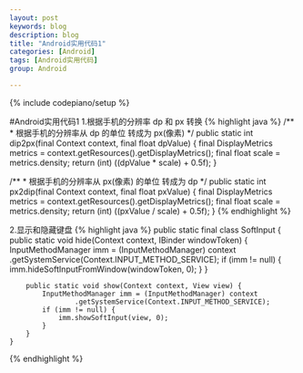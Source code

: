 ```yaml
---
layout: post
keywords: blog
description: blog
title: "Android实用代码1"
categories: [Android]
tags: [Android实用代码]
group: Android

---
```

{% include codepiano/setup %}


#Android实用代码1
1.根据手机的分辨率 dp 和 px 转换
  {% highlight java %}
  	/**
     * 根据手机的分辨率从 dp 的单位 转成为 px(像素)
     */
    public static int dip2px(final Context context, final float dpValue) {
        final DisplayMetrics metrics = context.getResources().getDisplayMetrics();
        final float scale = metrics.density;
        return (int) ((dpValue * scale) + 0.5f);
    }
    
   /**
     * 根据手机的分辨率从 px(像素) 的单位 转成为 dp
     */
    public static int px2dip(final Context context, final float pxValue) {
        final DisplayMetrics metrics = context.getResources().getDisplayMetrics();
        final float scale = metrics.density;
        return (int) ((pxValue / scale) + 0.5f);
    }
   {% endhighlight %}
   
2.显示和隐藏键盘
  {% highlight java %}
	    public static final class SoftInput {
        public static void hide(Context context, IBinder windowToken) {
            InputMethodManager imm = (InputMethodManager) context
                    .getSystemService(Context.INPUT_METHOD_SERVICE);
            if (imm != null) {
                imm.hideSoftInputFromWindow(windowToken, 0);
            }
        }

        public static void show(Context context, View view) {
            InputMethodManager imm = (InputMethodManager) context
                    .getSystemService(Context.INPUT_METHOD_SERVICE);
            if (imm != null) {
                imm.showSoftInput(view, 0);
            }
        }
    }
   {% endhighlight %}
    